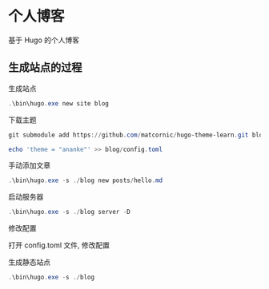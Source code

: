 # 个人博客

基于 Hugo 的个人博客

## 生成站点的过程

生成站点

```powershell
.\bin\hugo.exe new site blog
```

下载主题

```powershell
git submodule add https://github.com/matcornic/hugo-theme-learn.git blog/themes/hugo-theme-learn

echo 'theme = "ananke"' >> blog/config.toml
```

手动添加文章

```powershell
.\bin\hugo.exe -s ./blog new posts/hello.md
```

启动服务器

```powershell
.\bin\hugo.exe -s ./blog server -D
```

修改配置

打开 config.toml 文件, 修改配置

生成静态站点

```powershell
.\bin\hugo.exe -s ./blog
```
